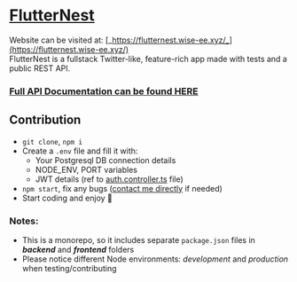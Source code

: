 # [FlutterNest](https://flutternest.wise-ee.xyz/)

Website can be visited at: [_https://flutternest.wise-ee.xyz/_](https://flutternest.wise-ee.xyz/)  
FlutterNest is a fullstack Twitter-like, feature-rich app made with tests and a public REST API.

### [Full API Documentation can be found HERE](https://bold-robot-61970.postman.co/workspace/TweetSphere~63d6cd21-0e0f-4b4a-ac90-2a3d7f199df2/collection/27584367-82b4995c-9505-4b00-8706-5c13136bcc1c?action=share&creator=27584367&active-environment=27584367-b138162e-8fa4-4e40-8091-01f9e7f470d8)

## Contribution

- `git clone`, `npm i`
- Create a `.env` file and fill it with:
  - Your Postgresql DB connection details
  - NODE_ENV, PORT variables
  - JWT details (ref to [auth.controller.ts](backend/src/controllers/auth.controller.ts) file)
- `npm start`, fix any bugs ([contact me directly](https://portfolio.wise-ee.xyz/contact) if needed)
- Start coding and enjoy 🤠

### Notes:

- This is a monorepo, so it includes separate `package.json` files in **_backend_** and **_frontend_** folders
- Please notice different Node environments: _development_ and _production_ when testing/contributing
